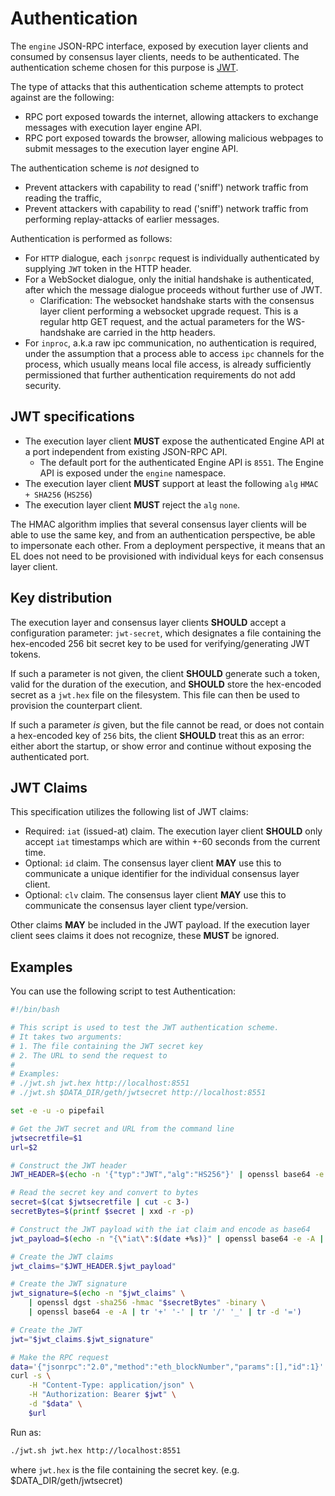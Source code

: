 # Authentication

The `engine` JSON-RPC interface, exposed by execution layer clients and consumed by consensus layer clients, needs to be authenticated. The authentication scheme chosen for this purpose is [JWT](https://jwt.io/).

The type of attacks that this authentication scheme attempts to protect against are the following:

- RPC port exposed towards the internet, allowing attackers to exchange messages with execution layer engine API.
- RPC port exposed towards the browser, allowing malicious webpages to submit messages to the execution layer engine API.

The authentication scheme is _not_ designed to

- Prevent attackers with capability to read ('sniff') network traffic from reading the traffic,
- Prevent attackers with capability to read ('sniff') network traffic from performing replay-attacks of earlier messages.

Authentication is performed as follows:

- For `HTTP` dialogue, each `jsonrpc` request is individually authenticated by supplying `JWT` token in the HTTP header.
- For a WebSocket dialogue, only the initial handshake is authenticated, after which the message dialogue proceeds without further use of JWT.
  - Clarification: The websocket handshake starts with the consensus layer client performing a websocket upgrade request. This is a regular http GET request, and the actual
    parameters for the WS-handshake are carried in the http headers.
- For `inproc`, a.k.a raw ipc communication, no authentication is required, under the assumption that a process able to access `ipc` channels for the process, which usually means local file access, is already sufficiently permissioned that further authentication requirements do not add security.

## JWT specifications

- The execution layer client **MUST** expose the authenticated Engine API at a port independent from existing JSON-RPC API.
  - The default port for the authenticated Engine API is `8551`. The Engine API is exposed under the `engine` namespace.
- The execution layer client **MUST** support at least the following `alg` `HMAC + SHA256` (`HS256`)
- The execution layer client **MUST** reject the `alg` `none`.

The HMAC algorithm implies that several consensus layer clients will be able to use the same key, and from an authentication perspective, be able to impersonate each other. From a deployment perspective, it means that an EL does not need to be provisioned with individual keys for each consensus layer client.

## Key distribution

The execution layer and consensus layer clients **SHOULD** accept a configuration parameter: `jwt-secret`, which designates a file containing the hex-encoded 256 bit secret key to be used for verifying/generating JWT tokens.

If such a parameter is not given, the client **SHOULD** generate such a token, valid for the duration of the execution, and **SHOULD** store the hex-encoded secret as a `jwt.hex` file on the filesystem. This file can then be used to provision the counterpart client.

If such a parameter _is_ given, but the file cannot be read, or does not contain a hex-encoded key of `256` bits, the client **SHOULD** treat this as an error: either abort the startup, or show error and continue without exposing the authenticated port.

## JWT Claims

This specification utilizes the following list of JWT claims:

- Required: `iat` (issued-at) claim. The execution layer client **SHOULD** only accept `iat` timestamps which are within +-60 seconds from the current time.
- Optional: `id` claim. The consensus layer client **MAY** use this to communicate a unique identifier for the individual consensus layer client.
- Optional: `clv` claim. The consensus layer client **MAY** use this to communicate the consensus layer client type/version.

Other claims **MAY** be included in the JWT payload. If the execution layer client sees claims it does not recognize, these **MUST** be ignored.

## Examples

You can use the following script to test Authentication:

```bash
#!/bin/bash

# This script is used to test the JWT authentication scheme.
# It takes two arguments:
# 1. The file containing the JWT secret key
# 2. The URL to send the request to
#
# Examples:
# ./jwt.sh jwt.hex http://localhost:8551
# ./jwt.sh $DATA_DIR/geth/jwtsecret http://localhost:8551

set -e -u -o pipefail

# Get the JWT secret and URL from the command line
jwtsecretfile=$1
url=$2

# Construct the JWT header
JWT_HEADER=$(echo -n '{"typ":"JWT","alg":"HS256"}' | openssl base64 -e -A | tr '+' '-' | tr '/' '_' | tr -d '=')

# Read the secret key and convert to bytes
secret=$(cat $jwtsecretfile | cut -c 3-)
secretBytes=$(printf $secret | xxd -r -p)

# Construct the JWT payload with the iat claim and encode as base64
jwt_payload=$(echo -n "{\"iat\":$(date +%s)}" | openssl base64 -e -A | tr '+' '-' | tr '/' '_' | tr -d '=')

# Create the JWT claims
jwt_claims="$JWT_HEADER.$jwt_payload"

# Create the JWT signature
jwt_signature=$(echo -n "$jwt_claims" \
    | openssl dgst -sha256 -hmac "$secretBytes" -binary \
    | openssl base64 -e -A | tr '+' '-' | tr '/' '_' | tr -d '=')

# Create the JWT
jwt="$jwt_claims.$jwt_signature"

# Make the RPC request
data='{"jsonrpc":"2.0","method":"eth_blockNumber","params":[],"id":1}'
curl -s \
    -H "Content-Type: application/json" \
    -H "Authorization: Bearer $jwt" \
    -d "$data" \
    $url
```

Run as:

```bash
./jwt.sh jwt.hex http://localhost:8551
```

where `jwt.hex` is the file containing the secret key. (e.g. $DATA_DIR/geth/jwtsecret)

